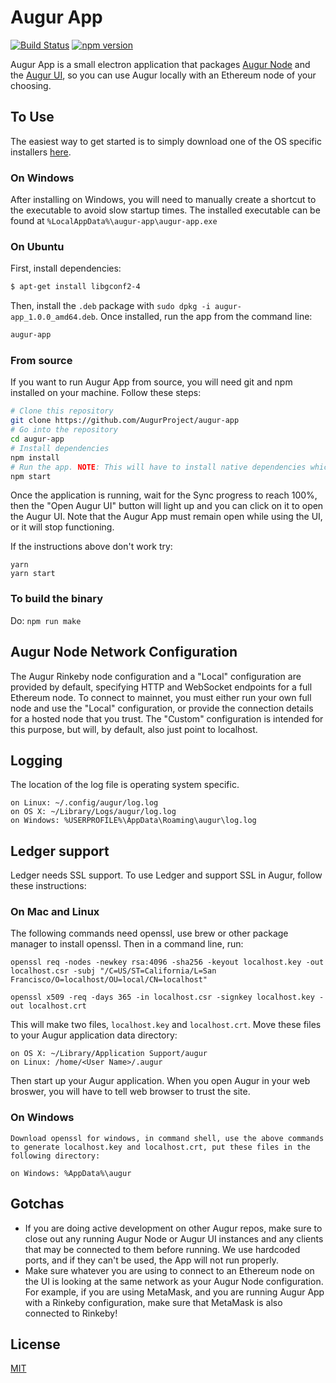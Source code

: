 # Augur App

[![Build Status](https://travis-ci.com/AugurProject/augur-app.svg?branch=master)](https://travis-ci.com/AugurProject/augur-app)
[![npm version](https://badge.fury.io/js/augur-app.svg)](https://badge.fury.io/js/augur-app)

Augur App is a small electron application that packages [Augur Node](https://github.com/AugurProject/augur-node) and the [Augur UI](https://github.com/AugurProject/augur), so you can use Augur locally with an Ethereum node of your choosing.

## To Use

The easiest way to get started is to simply download one of the OS specific installers [here](https://github.com/AugurProject/augur-app/releases).

### On Windows

After installing on Windows, you will need to manually create a shortcut to the executable to avoid slow startup times. The installed executable can be found at `%LocalAppData%\augur-app\augur-app.exe`

### On Ubuntu

First, install dependencies:

```bash
$ apt-get install libgconf2-4
```

Then, install the `.deb` package with `sudo dpkg -i augur-app_1.0.0_amd64.deb`. Once installed, run the app from the command line:

```bash
augur-app
```

### From source

If you want to run Augur App from source, you will need git and npm installed on your machine. Follow these steps:

```bash
# Clone this repository
git clone https://github.com/AugurProject/augur-app
# Go into the repository
cd augur-app
# Install dependencies
npm install
# Run the app. NOTE: This will have to install native dependencies which may take a long time depending on your environment.
npm start
```

Once the application is running, wait for the Sync progress to reach 100%, then the "Open Augur UI" button will light up and you can click on it to open the Augur UI. Note that the Augur App must remain open while using the UI, or it will stop functioning.

If the instructions above don't work try:

```git clone https://github.com/AugurProject/augur-app
yarn
yarn start
```

### To build the binary

Do: `npm run make`

## Augur Node Network Configuration

The Augur Rinkeby node configuration and a "Local" configuration are provided by default, specifying HTTP and WebSocket endpoints for a full Ethereum node. To connect to mainnet, you must either run your own full node and use the "Local" configuration, or provide the connection details for a hosted node that you trust. The "Custom" configuration is intended for this purpose, but will, by default, also just point to localhost.

## Logging

The location of the log file is operating system specific.

    on Linux: ~/.config/augur/log.log
    on OS X: ~/Library/Logs/augur/log.log
    on Windows: %USERPROFILE%\AppData\Roaming\augur\log.log

## Ledger support

Ledger needs SSL support. To use Ledger and support SSL in Augur, follow these instructions:

### On Mac and Linux

The following commands need openssl, use brew or other package manager to install openssl.
Then in a command line, run:

    openssl req -nodes -newkey rsa:4096 -sha256 -keyout localhost.key -out localhost.csr -subj "/C=US/ST=California/L=San Francisco/O=localhost/OU=local/CN=localhost"

    openssl x509 -req -days 365 -in localhost.csr -signkey localhost.key -out localhost.crt

This will make two files, `localhost.key` and `localhost.crt`. Move these files to your Augur application data directory: 
  
    on OS X: ~/Library/Application Support/augur
    on Linux: /home/<User Name>/.augur

Then start up your Augur application. When you open Augur in your web broswer, you will have to tell web browser to trust the site.

### On Windows

    Download openssl for windows, in command shell, use the above commands to generate localhost.key and localhost.crt, put these files in the following directory:

    on Windows: %AppData%\augur

## Gotchas

- If you are doing active development on other Augur repos, make sure to close out any running Augur Node or Augur UI instances and any clients that may be connected to them before running. We use hardcoded ports, and if they can't be used, the App will not run properly.
- Make sure whatever you are using to connect to an Ethereum node on the UI is looking at the same network as your Augur Node configuration. For example, if you are using MetaMask, and you are running Augur App with a Rinkeby configuration, make sure that MetaMask is also connected to Rinkeby!

## License

[MIT](LICENSE.md)

